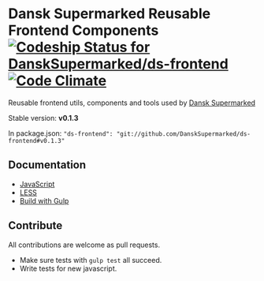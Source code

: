 # Dansk Supermarked Reusable Frontend Components [![Codeship Status for DanskSupermarked/ds-frontend](https://www.codeship.io/projects/95804c00-3030-0132-6740-125210022fc1/status)](https://www.codeship.io/projects/39717) [![Code Climate](https://codeclimate.com/github/DanskSupermarked/ds-frontend/badges/gpa.svg)](https://codeclimate.com/github/DanskSupermarked/ds-frontend)

Reusable frontend utils, components and tools used by [Dansk Supermarked](http://dansksupermarked.dk/en/)

Stable version: __v0.1.3__

In package.json: `"ds-frontend": "git://github.com/DanskSupermarked/ds-frontend#v0.1.3"`

## Documentation

- [JavaScript](/docs/javascript.md)
- [LESS](/docs/less.md)
- [Build with Gulp](/docs/build.md)

## Contribute

All contributions are welcome as pull requests.

- Make sure tests with `gulp test` all succeed.
- Write tests for new javascript.
